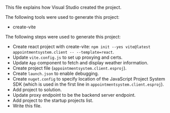 This file explains how Visual Studio created the project.

The following tools were used to generate this project:
- create-vite

The following steps were used to generate this project:
- Create react project with create-vite: `npm init --yes vite@latest appointmentsystem.client -- --template=react`.
- Update `vite.config.js` to set up proxying and certs.
- Update `App` component to fetch and display weather information.
- Create project file (`appointmentsystem.client.esproj`).
- Create `launch.json` to enable debugging.
- Create `nuget.config` to specify location of the JavaScript Project System SDK (which is used in the first line in `appointmentsystem.client.esproj`).
- Add project to solution.
- Update proxy endpoint to be the backend server endpoint.
- Add project to the startup projects list.
- Write this file.
